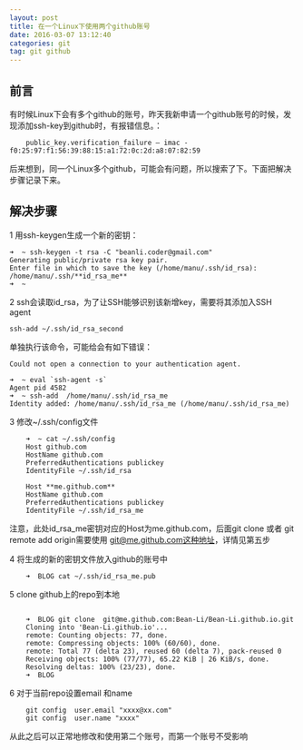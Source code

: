 ```yaml
---
layout: post
title: 在一个Linux下使用两个github账号
date: 2016-03-07 13:12:40
categories: git
tag: git github
---
```


前言
-----
有时候Linux下会有多个github的账号，昨天我新申请一个github账号的时候，发现添加ssh-key到github时，有报错信息。：

```
    public_key.verification_failure – imac - f0:25:97:f1:56:39:88:15:a1:72:0c:2d:a8:07:82:59
```

 后来想到，同一个Linux多个github，可能会有问题，所以搜索了下。下面把解决步骤记录下来。


解决步骤
--------

1 用ssh-keygen生成一个新的密钥：


```
➜  ~ ssh-keygen -t rsa -C "beanli.coder@gmail.com"
Generating public/private rsa key pair.
Enter file in which to save the key (/home/manu/.ssh/id_rsa): /home/manu/.ssh/**id_rsa_me**    
➜  ~ 
```

2 ssh会读取id_rsa，为了让SSH能够识别该新增key，需要将其添加入SSH agent

```
ssh-add ~/.ssh/id_rsa_second
```

单独执行该命令，可能给会有如下错误：

```
Could not open a connection to your authentication agent.
```

```
➜  ~ eval `ssh-agent -s`
Agent pid 4582
➜  ~ ssh-add  /home/manu/.ssh/id_rsa_me
Identity added: /home/manu/.ssh/id_rsa_me (/home/manu/.ssh/id_rsa_me)
```

3 修改~/.ssh/config文件

```
	➜  ~ cat ~/.ssh/config
	Host github.com
	HostName github.com
	PreferredAuthentications publickey
	IdentityFile ~/.ssh/id_rsa
	
	Host **me.github.com**
	HostName github.com
	PreferredAuthentications publickey
	IdentityFile ~/.ssh/id_rsa_me 

```

注意，此处id_rsa_me密钥对应的Host为me.github.com，后面git clone 或者 git remote add origin需要使用
git@me.github.com这种地址，详情见第五步

4 将生成的新的密钥文件放入github的账号中

```
	➜  BLOG cat ~/.ssh/id_rsa_me.pub 
```

5 clone github上的repo到本地

```

	➜  BLOG git clone  git@me.github.com:Bean-Li/Bean-Li.github.io.git
	Cloning into 'Bean-Li.github.io'...
	remote: Counting objects: 77, done.
	remote: Compressing objects: 100% (60/60), done.
	remote: Total 77 (delta 23), reused 60 (delta 7), pack-reused 0
	Receiving objects: 100% (77/77), 65.22 KiB | 26 KiB/s, done.
	Resolving deltas: 100% (23/23), done.
	➜  BLOG

``` 

6 对于当前repo设置email 和name 

```
    git config  user.email "xxxx@xx.com"
    git config  user.name "xxxx"
```

从此之后可以正常地修改和使用第二个账号，而第一个账号不受影响

